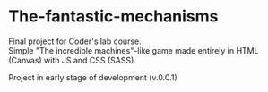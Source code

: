 # The-fantastic-mechanisms
Final project for Coder's lab course.<br>
Simple "The incredible machines"-like game made entirely in HTML (Canvas) with JS and CSS (SASS) <br>

Project in early stage of development (v.0.0.1)

